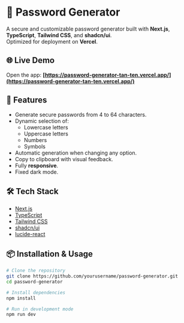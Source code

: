 # 🔐 Password Generator

A secure and customizable password generator built with **Next.js**, **TypeScript**, **Tailwind CSS**, and **shadcn/ui**.  
Optimized for deployment on **Vercel**.

## 🌐 Live Demo
Open the app: **[https://password-generator-tan-ten.vercel.app/](https://password-generator-tan-ten.vercel.app/)**

## 🚀 Features
- Generate secure passwords from 4 to 64 characters.
- Dynamic selection of:
  - Lowercase letters
  - Uppercase letters
  - Numbers
  - Symbols
- Automatic generation when changing any option.
- Copy to clipboard with visual feedback.
- Fully **responsive**.
- Fixed dark mode.

## 🛠️ Tech Stack
- [Next.js](https://nextjs.org/)
- [TypeScript](https://www.typescriptlang.org/)
- [Tailwind CSS](https://tailwindcss.com/)
- [shadcn/ui](https://ui.shadcn.com/)
- [lucide-react](https://lucide.dev/)

## 📦 Installation & Usage
```bash
# Clone the repository
git clone https://github.com/yourusername/password-generator.git
cd password-generator

# Install dependencies
npm install

# Run in development mode
npm run dev
